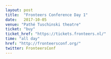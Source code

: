 ```yaml
---
layout: post
title:  "Fronteers Conference Day 1"
date:   2017-10-05
venue: "Pathé Tuschinski theatre"
ticket: "buy"
ticket_href: "https://tickets.fronteers.nl/"
time: "all day"
href: "http://fronteersconf.org/"
twitter: FronteersConf
---
```

<!-- fill in the URL of your event host page if you haven't enough information for a detail page, so the event link won't point on the detail page at all -->
